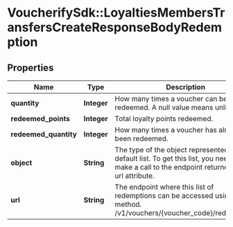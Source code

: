 # VoucherifySdk::LoyaltiesMembersTransfersCreateResponseBodyRedemption

## Properties

| Name | Type | Description | Notes |
| ---- | ---- | ----------- | ----- |
| **quantity** | **Integer** | How many times a voucher can be redeemed. A null value means unlimited. | [optional] |
| **redeemed_points** | **Integer** | Total loyalty points redeemed. | [optional] |
| **redeemed_quantity** | **Integer** | How many times a voucher has already been redeemed. | [optional] |
| **object** | **String** | The type of the object represented is by default list. To get this list, you need to make a call to the endpoint returned in the url attribute. | [optional][default to &#39;list&#39;] |
| **url** | **String** | The endpoint where this list of redemptions can be accessed using a GET method. /v1/vouchers/{voucher_code}/redemptions | [optional] |

